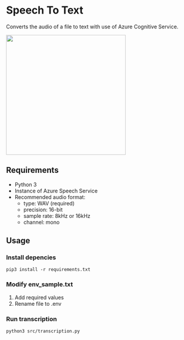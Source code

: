 # Speech To Text

Converts the audio of a file to text with use of Azure Cognitive Service.

<img src=https://user-images.githubusercontent.com/52599177/130236381-51f8305e-6962-4c6a-9d2f-798868f4e61b.png width="325">

## Requirements
- Python 3
- Instance of Azure Speech Service
- Recommended audio format:  
    - type: WAV (required)
    - precision: 16-bit
    - sample rate: 8kHz or 16kHz
    - channel: mono

## Usage

### Install depencies
```shell
pip3 install -r requirements.txt
```

### Modify env_sample.txt
1. Add required values
2. Rename file to .env

### Run transcription
```shell
python3 src/transcription.py
```
